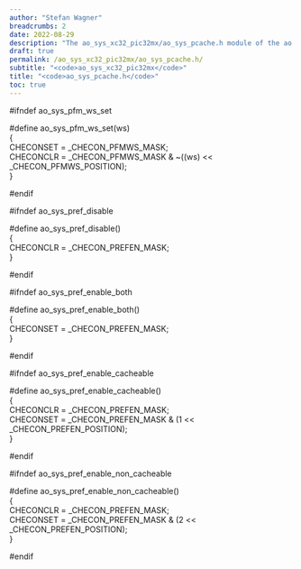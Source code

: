 ```yaml
---
author: "Stefan Wagner"
breadcrumbs: 2
date: 2022-08-29
description: "The ao_sys_xc32_pic32mx/ao_sys_pcache.h module of the ao real-time operating system."
draft: true
permalink: /ao_sys_xc32_pic32mx/ao_sys_pcache.h/ 
subtitle: "<code>ao_sys_xc32_pic32mx</code>"
title: "<code>ao_sys_pcache.h</code>"
toc: true
---
```


#ifndef ao_sys_pfm_ws_set

#define ao_sys_pfm_ws_set(ws)                                               \
{                                                                           \
        CHECONSET = _CHECON_PFMWS_MASK;                                     \
        CHECONCLR = _CHECON_PFMWS_MASK & ~((ws) << _CHECON_PFMWS_POSITION); \
}

#endif

#ifndef ao_sys_pref_disable

#define ao_sys_pref_disable()                                               \
{                                                                           \
        CHECONCLR = _CHECON_PREFEN_MASK;                                    \
}

#endif

#ifndef ao_sys_pref_enable_both

#define ao_sys_pref_enable_both()                                           \
{                                                                           \
        CHECONSET = _CHECON_PREFEN_MASK;                                    \
}

#endif

#ifndef ao_sys_pref_enable_cacheable

#define ao_sys_pref_enable_cacheable()                                      \
{                                                                           \
        CHECONCLR = _CHECON_PREFEN_MASK;                                    \
        CHECONSET = _CHECON_PREFEN_MASK & (1 << _CHECON_PREFEN_POSITION);   \
}

#endif

#ifndef ao_sys_pref_enable_non_cacheable

#define ao_sys_pref_enable_non_cacheable()                                  \
{                                                                           \
        CHECONCLR = _CHECON_PREFEN_MASK;                                    \
        CHECONSET = _CHECON_PREFEN_MASK & (2 << _CHECON_PREFEN_POSITION);   \
}

#endif

